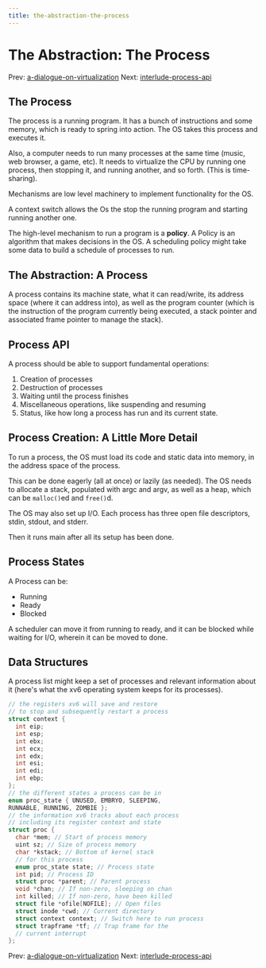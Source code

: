 ```yaml
---
title: the-abstraction-the-process
---
```


# The Abstraction: The Process

Prev:
[a-dialogue-on-virtualization](a-dialogue-on-virtualization.md)
Next:
[interlude-process-api](interlude-process-api.md)

## The Process

The process is a running program. It has a bunch of instructions and
some memory, which is ready to spring into action. The OS takes this
process and executes it.

Also, a computer needs to run many processes at the same time (music,
web browser, a game, etc). It needs to virtualize the CPU by running one
process, then stopping it, and running another, and so forth. (This is
time-sharing).

Mechanisms are low level machinery to implement functionality for the
OS.

A context switch allows the Os the stop the running program and starting
running another one.

The high-level mechanism to run a program is a **policy**. A Policy is
an algorithm that makes decisions in the OS. A scheduling policy might
take some data to build a schedule of processes to run.

## The Abstraction: A Process

A process contains its machine state, what it can read/write, its
address space (where it can address into), as well as the program
counter (which is the instruction of the program currently being
executed, a stack pointer and associated frame pointer to manage the
stack).

## Process API

A process should be able to support fundamental operations:

1. Creation of processes
2. Destruction of processes
3. Waiting until the process finishes
4. Miscellaneous operations, like suspending and resuming
5. Status, like how long a process has run and its current state.

## Process Creation: A Little More Detail

To run a process, the OS must load its code and static data into memory,
in the address space of the process.

This can be done eagerly (all at once) or lazily (as needed). The
OS needs to allocate a stack, populated with argc and argv, as well as a
heap, which can be `malloc()`ed and `free()`d.

The OS may also set up I/O. Each process has three open file
descriptors, stdin, stdout, and stderr.

Then it runs main after all its setup has been done.

## Process States

A Process can be:

- Running
- Ready
- Blocked

A scheduler can move it from running to ready, and it can be blocked
while waiting for I/O, wherein it can be moved to done.

## Data Structures

A process list might keep a set of processes and relevant information
about it (here's what the xv6 operating system keeps for its processes).

```c
// the registers xv6 will save and restore
// to stop and subsequently restart a process
struct context {
  int eip;
  int esp;
  int ebx;
  int ecx;
  int edx;
  int esi;
  int edi;
  int ebp;
};
// the different states a process can be in
enum proc_state { UNUSED, EMBRYO, SLEEPING,
RUNNABLE, RUNNING, ZOMBIE };
// the information xv6 tracks about each process
// including its register context and state
struct proc {
  char *mem; // Start of process memory
  uint sz; // Size of process memory
  char *kstack; // Bottom of kernel stack
  // for this process
  enum proc_state state; // Process state
  int pid; // Process ID
  struct proc *parent; // Parent process
  void *chan; // If non-zero, sleeping on chan
  int killed; // If non-zero, have been killed
  struct file *ofile[NOFILE]; // Open files
  struct inode *cwd; // Current directory
  struct context context; // Switch here to run process
  struct trapframe *tf; // Trap frame for the
  // current interrupt
};
```

Prev:
[a-dialogue-on-virtualization](a-dialogue-on-virtualization.md)
Next:
[interlude-process-api](interlude-process-api.md)
